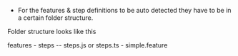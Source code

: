 - For the features & step definitions to be auto detected they have to be in a certain folder structure.

Folder structure looks like this

features
     - steps
        -- steps.js or steps.ts
    - simple.feature